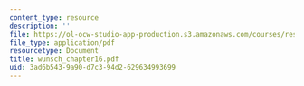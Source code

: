 ```yaml
---
content_type: resource
description: ''
file: https://ol-ocw-studio-app-production.s3.amazonaws.com/courses/res-12-000-evolution-of-physical-oceanography-spring-2007/3ad6b5439a90d7c394d2629634993699_wunsch_chapter16.pdf
file_type: application/pdf
resourcetype: Document
title: wunsch_chapter16.pdf
uid: 3ad6b543-9a90-d7c3-94d2-629634993699
---
```

